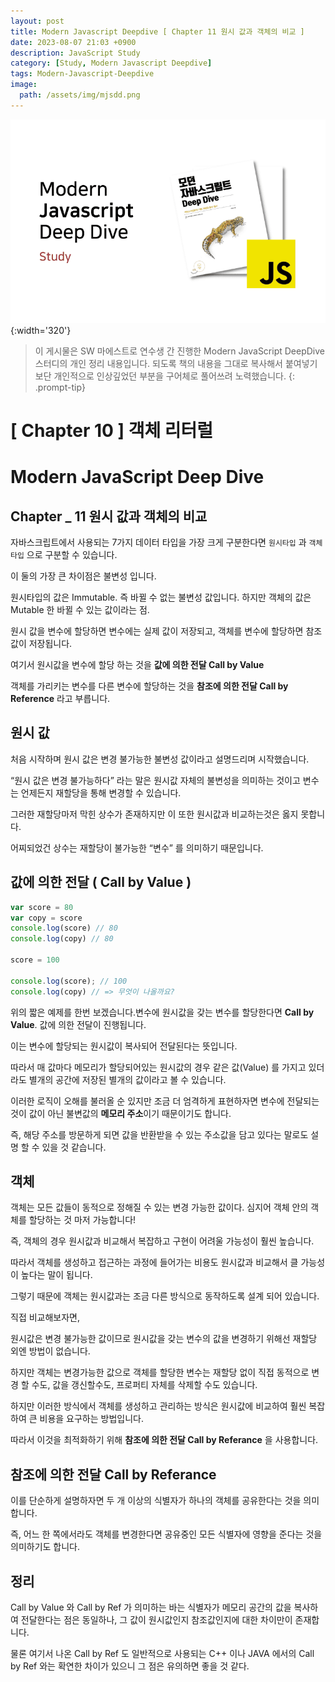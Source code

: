 ```yaml
---
layout: post
title: Modern Javascript Deepdive [ Chapter 11 원시 값과 객체의 비교 ]
date: 2023-08-07 21:03 +0900
description: JavaScript Study
category: [Study, Modern Javascript Deepdive]
tags: Modern-Javascript-Deepdive
image:
  path: /assets/img/mjsdd.png
---
```


![DesktopView](/assets/img/mjsdd.png){:width='320'}

> 이 게시물은 SW 마에스트로 연수생 간 진행한 Modern JavaScript DeepDive 스터디의 개인 정리 내용입니다.
> 되도록 책의 내용을 그대로 복사해서 붙여넣기보단 개인적으로 인상깊었던 부분을 구어체로 풀어쓰려 노력했습니다.
{: .prompt-tip}

# [ Chapter 10 ] 객체 리터럴

# Modern JavaScript Deep Dive

## Chapter _ 11 원시 값과 객체의 비교

자바스크립트에서 사용되는 7가지 데이터 타입을 가장 크게 구분한다면 `원시타입` 과 `객체타입` 으로 구분할 수 있습니다.

이 둘의 가장 큰 차이점은 불변성 입니다.

원시타입의 값은 Immutable. 즉 바뀔 수 없는 불변성 값입니다. 하지만 객체의 값은 Mutable 한 바뀔 수 있는 값이라는 점.

원시 값을 변수에 할당하면 변수에는 실제 값이 저장되고, 객체를 변수에 할당하면 참조값이 저장됩니다.

여기서 원시값을 변수에 할당 하는 것을 **값에 의한 전달 Call by Value**

객체를 가리키는 변수를 다른 변수에 할당하는 것을 **참조에 의한 전달 Call by Reference** 라고 부릅니다.

## 원시 값

처음 시작하며 원시 값은 변경 불가능한 불변성 값이라고 설명드리며 시작했습니다.

“원시 값은 변경 불가능하다” 라는 말은 원시값 자체의 불변성을 의미하는 것이고 변수는 언제든지 재할당을 통해 변경할 수 있습니다.

그러한 재할당마저 막힌 상수가 존재하지만 이 또한 원시값과 비교하는것은 옳지 못합니다.

어찌되었건 상수는 재할당이 불가능한 “변수” 를 의미하기 때문입니다.

## 값에 의한 전달 (  Call by Value )

```jsx
var score = 80
var copy = score
console.log(score) // 80
console.log(copy) // 80

score = 100

console.log(score); // 100
console.log(copy) // => 무엇이 나올까요?
```

위의 짧은 예제를 한번 보겠습니다.변수에 원시값을 갖는 변수를 할당한다면 **Call by Value**. 값에 의한 전달이 진행됩니다.

이는 변수에 할당되는 원시값이 복사되어 전달된다는 뜻입니다.

따라서 매 값마다 메모리가 할당되어있는 원시값의 경우 같은 값(Value) 를 가지고 있더라도 별개의 공간에 저장된 별개의 값이라고 볼 수 있습니다.

이러한 로직이 오해를 불러올 순 있지만 조금 더 엄격하게 표현하자면 변수에 전달되는 것이 값이 아닌 불변값의 **메모리 주소**이기 때문이기도 합니다.

즉, 해당 주소를 방문하게 되면 값을 반환받을 수 있는 주소값을 담고 있다는 말로도 설명 할 수 있을 것 같습니다.

## 객체

객체는 모든 값들이 동적으로 정해질 수 있는 변경 가능한 값이다. 심지어 객체 안의 객체를 할당하는 것 마저 가능합니다!

즉, 객체의 경우 원시값과 비교해서 복잡하고 구현이 어려울 가능성이 훨씬 높습니다.

따라서 객체를 생성하고 접근하는 과정에 들어가는 비용도 원시값과 비교해서 클 가능성이 높다는 말이 됩니다.

그렇기 때문에 객체는 원시값과는 조금 다른 방식으로 동작하도록 설계 되어 있습니다.

직접 비교해보자면,

원시값은 변경 불가능한 값이므로 원시값을 갖는 변수의 값을 변경하기 위해선 재할당 외엔 방법이 없습니다.

하지만 객체는 변경가능한 값으로 객체를 할당한 변수는 재할당 없이 직접 동적으로 변경 할 수도, 값을 갱신할수도, 프로퍼티 자체를 삭제할 수도 있습니다.

하지만 이러한 방식에서 객체를 생성하고 관리하는 방식은 원시값에 비교하여 훨씬 복잡하여 큰 비용을 요구하는 방법입니다.

따라서 이것을 최적화하기 위해 **참조에 의한 전달 Call by Referance** 을 사용합니다.

## 참조에 의한 전달 Call by Referance

이를 단순하게 설명하자면 두 개 이상의 식별자가 하나의 객체를 공유한다는 것을 의미합니다.

즉, 어느 한 쪽에서라도 객체를 변경한다면 공유중인 모든 식별자에 영향을 준다는 것을 의미하기도 합니다.

## 정리

Call by Value 와 Call by Ref 가 의미하는 바는 식별자가 메모리 공간의 값을 복사하여 전달한다는 점은 동일하나, 그 값이 원시값인지 참조값인지에 대한 차이만이 존재합니다.

물론 여기서 나온 Call by Ref 도 일반적으로 사용되는 C++ 이나 JAVA 에서의 Call by Ref 와는 확연한 차이가 있으니 그 점은 유의하면 좋을 것 같다.